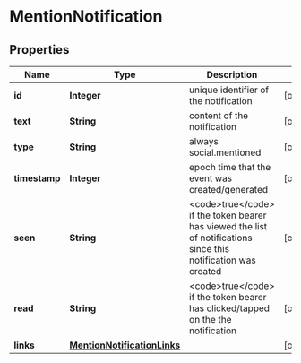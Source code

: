 

# MentionNotification


## Properties

| Name | Type | Description | Notes |
|------------ | ------------- | ------------- | -------------|
|**id** | **Integer** | unique identifier of the notification |  [optional] |
|**text** | **String** | content of the notification |  [optional] |
|**type** | **String** | always social.mentioned |  [optional] |
|**timestamp** | **Integer** | epoch time that the event was created/generated |  [optional] |
|**seen** | **String** | &lt;code&gt;true&lt;/code&gt; if the token bearer has viewed the list of notifications since this notification was created |  [optional] |
|**read** | **String** | &lt;code&gt;true&lt;/code&gt; if the token bearer has clicked/tapped on the the notification |  [optional] |
|**links** | [**MentionNotificationLinks**](MentionNotificationLinks.md) |  |  [optional] |



